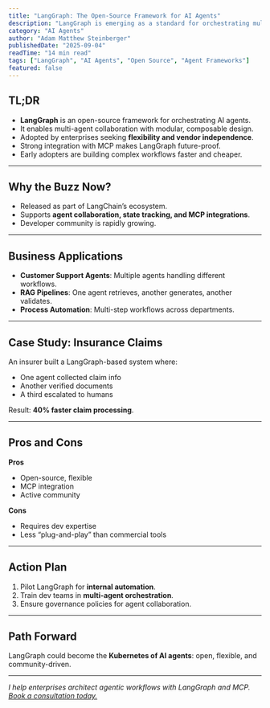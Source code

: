 ```yaml
---
title: "LangGraph: The Open-Source Framework for AI Agents"
description: "LangGraph is emerging as a standard for orchestrating multi-agent AI systems. Learn why it matters and how enterprises can benefit from it."
category: "AI Agents"
author: "Adam Matthew Steinberger"
publishedDate: "2025-09-04"
readTime: "14 min read"
tags: ["LangGraph", "AI Agents", "Open Source", "Agent Frameworks"]
featured: false
---
```


## TL;DR
- **LangGraph** is an open-source framework for orchestrating AI agents.  
- It enables multi-agent collaboration with modular, composable design.  
- Adopted by enterprises seeking **flexibility and vendor independence**.  
- Strong integration with MCP makes LangGraph future-proof.  
- Early adopters are building complex workflows faster and cheaper.  

---

## Why the Buzz Now?

- Released as part of LangChain’s ecosystem.  
- Supports **agent collaboration, state tracking, and MCP integrations**.  
- Developer community is rapidly growing.  

---

## Business Applications

- **Customer Support Agents**: Multiple agents handling different workflows.  
- **RAG Pipelines**: One agent retrieves, another generates, another validates.  
- **Process Automation**: Multi-step workflows across departments.  

---

## Case Study: Insurance Claims

An insurer built a LangGraph-based system where:  
- One agent collected claim info  
- Another verified documents  
- A third escalated to humans  

Result: **40% faster claim processing**.  

---

## Pros and Cons

**Pros**  
- Open-source, flexible  
- MCP integration  
- Active community  

**Cons**  
- Requires dev expertise  
- Less “plug-and-play” than commercial tools  

---

## Action Plan

1. Pilot LangGraph for **internal automation**.  
2. Train dev teams in **multi-agent orchestration**.  
3. Ensure governance policies for agent collaboration.  

---

## Path Forward

LangGraph could become the **Kubernetes of AI agents**: open, flexible, and community-driven.  

---

*I help enterprises architect agentic workflows with LangGraph and MCP. [Book a consultation today.](/services/ai-consulting)*
